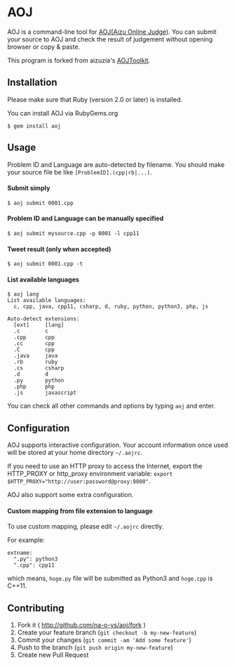# AOJ

AOJ is a command-line tool for [AOJ(Aizu Online Judge)](http://judge.u-aizu.ac.jp/onlinejudge/). You can submit your source to AOJ and check the result of judgement without opening browser or copy & paste.

This program is forked from aizuzia's [AOJToolkit](http://d.hatena.ne.jp/Tayama/20101207/1291727425). 

## Installation

Please make sure that Ruby (version 2.0 or later) is installed.

You can install AOJ via RubyGems.org
```
$ gem install aoj
```

## Usage

Problem ID and Language are auto-detected by filename. You should make your source file be like `[ProblemID].(cpp|rb|...)`.

#### Submit simply

```
$ aoj submit 0001.cpp
```

#### Problem ID and Language can be manually specified

```
$ aoj submit mysource.cpp -p 0001 -l cpp11
```

#### Tweet result (only when accepted)

```
$ aoj submit 0001.cpp -t
```

#### List available languages

```
$ aoj lang
List available languages:
  c, cpp, java, cpp11, csharp, d, ruby, python, python3, php, js

Auto-detect extensions:
  [ext]     [lang]
  .c        c
  .cpp      cpp
  .cc       cpp
  .C        cpp
  .java     java
  .rb       ruby
  .cs       csharp
  .d        d
  .py       python
  .php      php
  .js       javascript
```

You can check all other commands and options by typing `aoj` and enter.

## Configuration

AOJ supports interactive configuration. Your account information once used will be stored at your home directory `~/.aojrc`.

If you need to use an HTTP proxy to access the Internet, export the HTTP_PROXY or http_proxy environment variable: `export $HTTP_PROXY="http://user:password@proxy:8080"`.

AOJ also support some extra configuration.

#### Custom mapping from file extension to language

To use custom mapping, please edit `~/.aojrc` directly.

For example:

```
extname:
  ".py": python3
  ".cpp": cpp11
```

which means, `hoge.py` file will be submitted as Python3 and `hoge.cpp` is C++11.

## Contributing

1. Fork it ( http://github.com/na-o-ys/aoj/fork )
2. Create your feature branch (`git checkout -b my-new-feature`)
3. Commit your changes (`git commit -am 'Add some feature'`)
4. Push to the branch (`git push origin my-new-feature`)
5. Create new Pull Request
